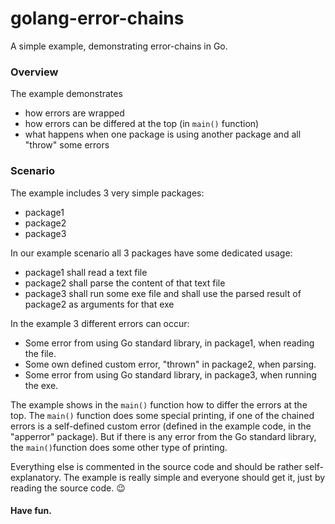 # golang-error-chains
A simple example, demonstrating error-chains in Go.

### Overview

The example demonstrates
- how errors are wrapped
- how errors can be differed at the top (in `main()` function)
- what happens when one package is using another package and all "throw" some errors

### Scenario

The example includes 3 very simple packages:
- package1
- package2
- package3

In our example scenario all 3 packages have some dedicated usage:
- package1 shall read a text file
- package2 shall parse the content of that text file
- package3 shall run some exe file and shall use the parsed result of package2 as arguments for that exe

In the example 3 different errors can occur:
- Some error from using Go standard library, in package1, when reading the file.
- Some own defined custom error, "thrown" in package2, when parsing.
- Some error from using Go standard library, in package3, when running the exe.

The example shows in the `main()` function how to differ the errors at the top. The `main()` function does some special printing, if one of the chained errors is a self-defined custom error (defined in the example code, in the "apperror" package). But if there is any error from the Go standard library, the `main()`function does some other type of printing.

Everything else is commented in the source code and should be rather self-explanatory. The example is really simple and everyone should get it, just by reading the source code. 😉

#### Have fun.
